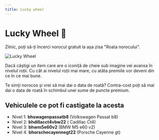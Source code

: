 ```yaml
---
title: Lucky wheel
---
```


# Lucky Wheel 🛞
Zilnic, poți să-ți încerci norocul gratuit la așa zisa "Roata norocului".

![Lucky Wheel](https://i.imgur.com/xD3TRvB.png "Lucky wheel")

Dacă câștigi un item care are o iconiță de cheie sub imagine vei avansa în nivelul roții. Cu cât ai nivelul roții mai mare, cu atâta premiile vor deveni din ce în ce mai bune.

Te simți norocos și vrei să mai dai o data de roată? Contra-cost poți să mai dai o data de roată în schimbul unei sume de puncte premium.

## Vehiculele ce pot fi castigate la acesta

- Nivel 1: **bhswagenpassatb8** (Volkswagen Passat b8)
- Nivel 2: **bhdillacct4vbw22** ( Cadillac Ct4)
- Nivel 3: **bhwm5e60v2** (BMW M5 e60 v2) 
- Nivel 4: **bhorschecayennegt22** (Porsche Cayenne gt) 

